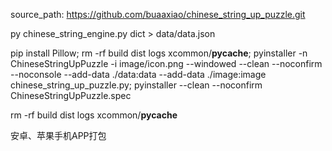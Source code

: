 <!-- ------------------------------------------------------------------------
Copyright (c) 2023 project Chinese string up puzzle
This project is licensed under GNU GPL version 2.0 or above 
author: buaaxiao
-- ------------------------------------------------------------------------- -->
source_path: https://github.com/buaaxiao/chinese_string_up_puzzle.git 

<!-- 成语库生成 -->
py chinese_string_engine.py dict > data/data.json

<!-- mac打包： -->
pip install Pillow;
rm -rf build dist logs xcommon/__pycache__;
pyinstaller -n ChineseStringUpPuzzle -i image/icon.png --windowed --clean --noconfirm --noconsole --add-data ./data:data --add-data ./image:image chinese_string_up_puzzle.py;
pyinstaller --clean --noconfirm ChineseStringUpPuzzle.spec

<!-- clean: -->
rm -rf build dist logs xcommon/__pycache__

<!-- <TODO> -->
<TODO>安卓、苹果手机APP打包
